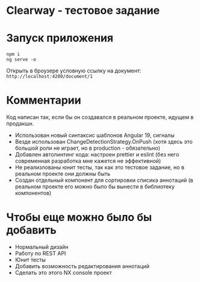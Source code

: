 # Clearway - тестовое задание 

# Запуск приложения
```npm i```<br>
```ng serve -o```

Открыть в броузере условную ссылку на документ: ```http://localhost:4200/document/1```

# Комментарии

Код написан так, если бы он создавался в реальном проекте, идущем в продакшн.

* Использован новый синтаксис шаблонов Angular 19, сигналы
* Везде использован ChangeDetectionStrategy.OnPush (хотя здесь это большой роли не играет, но в production - обязательно) 
* Добавлен автолинтинг кода: настроен prettier и eslint (без него современная разработка мне кажется не эффективной)
* Не реализлованы юнит тесты, так как это тестовое задание, но в реальном проекте они должны быть
* Создан отдельный компонент для сортировки списика аннотаций (в реальном проекте его можно было бы вынести в библиотеку компонентов)

# Чтобы еще можно было бы добавить

* Нормальный дизайн
* Работу по REST API
* Юнит тесты
* Добавить возможность редактирования аннотаций
* Сделать это этого NX console проект
